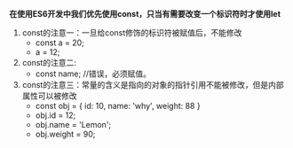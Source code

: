 **在使用ES6开发中我们优先使用const，只当有需要改变一个标识符时才使用let**
1. const的注意一：一旦给const修饰的标识符被赋值后，不能修改
    - const a = 20;
    - a = 12;
2. const的注意二:
    - const name; //错误，必须赋值。
3. const的注意三：常量的含义是指向的对象的指针引用不能被修改，但是内部属性可以被修改
    - const obj = {
        id: 10,
        name: 'why',
        weight: 88
    }
    - obj.id = 12;
    - obj.name = 'Lemon';
    - obj.weight = 90;